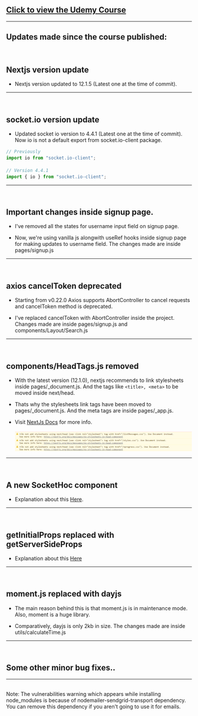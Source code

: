 <br />

## [Click to view the Udemy Course](https://www.udemy.com/course/mernstack-nextjs-withsocketio/?referralCode=A31CAC3FD91000489D0A)

---

## Updates made since the course published:

<br>

## Nextjs version update

- Nextjs version updated to 12.1.5 (Latest one at the time of commit).

---

<br>

## socket.io version update

- Updated socket io version to 4.4.1 (Latest one at the time of commit). Now io is not a default export from socket.io-client package.

```javascript
// Previously
import io from "socket.io-client";

// Version 4.4.1
import { io } from "socket.io-client";
```

---

<br />

## Important changes inside signup page.

- I've removed all the states for username input field on signup page.

- Now, we're using vanilla js alongwith useRef hooks inside signup page for making updates to username field. The changes made are inside pages/signup.js

---

<br />

## axios cancelToken deprecated

- Starting from v0.22.0 Axios supports AbortController to cancel requests and cancelToken method is deprecated.

- I've replaced cancelToken with AbortController inside the project. Changes made are inside pages/signup.js and components/Layout/Search.js

---

<br />

## components/HeadTags.js removed

- With the latest version (12.1.0), nextjs recommends to link stylesheets inside pages/\_document.js. And the tags like `<title>, <meta>` to be moved inside next/head.

- Thats why the stylesheets link tags have been moved to pages/\_document.js. And the meta tags are inside pages/\_app.js.

- Visit [NextJs Docs](https://nextjs.org/docs/messages/no-stylesheets-in-head-component) for more info.
  <br />
  <br />
  <img src='https://raw.githubusercontent.com/inderrr/imagesForRepos/main/Screenshot%202022-02-26%20221457.png' />

---

  <br />

## A new SocketHoc component

- Explanation about this [Here](https://www.udemy.com/course/mernstack-nextjs-withsocketio/learn/#questions/15297138/).

---

<br />

## getInitialProps replaced with getServerSideProps

- Explanation about this [Here](https://www.udemy.com/course/mernstack-nextjs-withsocketio/learn/lecture/28229950#overview)

---

<br />

## moment.js replaced with dayjs

- The main reason behind this is that moment.js is in maintenance mode. Also, moment is a huge library.

- Comparatively, dayjs is only 2kb in size. The changes made are inside utils/calculateTime.js

---

<br />

## Some other minor bug fixes..

---

<br />
Note: The vulnerabilities warning which appears while installing node_modules is because of nodemailer-sendgrid-transport dependency. You can remove this dependency if you aren't going to use it for emails.
